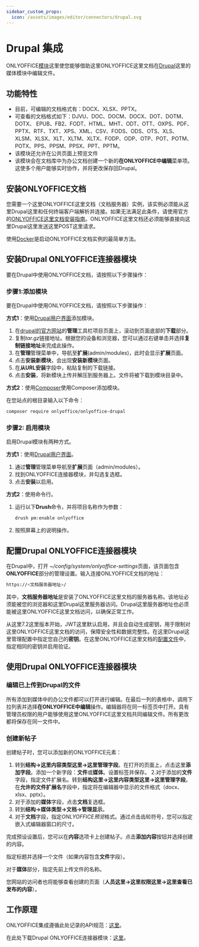 ```yaml
---
sidebar_custom_props:
  icon: /assets/images/editor/connectors/drupal.svg
---
```


# Drupal 集成

ONLYOFFICE[模块](https://github.com/ONLYOFFICE/onlyoffice-drupal)这里使您能够借助这里ONLYOFFICE这里文档在[Drupal](https://www.drupal.org/)这里的媒体模块中编辑文件。

## 功能特性

- 目前，可编辑的文档格式有：DOCX、XLSX、PPTX。
- 可查看的文档格式如下：DJVU、DOC、DOCM、DOCX、DOT、DOTM、DOTX、 EPUB、FB2、FODT、HTML、MHT、ODT、OTT、OXPS、PDF、PPTX、RTF、TXT、XPS、XML、CSV、FODS、ODS、OTS、XLS、XLSM、XLSX、XLT、XLTM、XLTX、FODP、ODP、OTP、POT、POTM、POTX、PPS、PPSM、PPSX、PPT、PPTM。
- 该模块还允许在公共页面上预览文件
- 该模块会在文档库中为办公文档创建一个新的**在ONLYOFFICE中编辑**菜单项。这使多个用户能够实时协作，并将更改保存回Drupal。

## 安装ONLYOFFICE文档

您需要一个这里ONLYOFFICE这里文档（文档服务器）实例，该实例必须能从这里Drupal这里和任何终端客户端解析并连接。如果无法满足此条件，请使用官方的[ONLYOFFICE这里文档安装指南](https://helpcenter.onlyoffice.com/server/linux/document/linux-installation.aspx)。ONLYOFFICE这里文档还必须能够直接向这里Drupal这里发送这里POST这里请求。

使用[Docker](https://github.com/onlyoffice/Docker-DocumentServer)是启动ONLYOFFICE文档实例的最简单方法。

## 安装Drupal ONLYOFFICE连接器模块

要在Drupal中使用ONLYOFFICE文档，请按照以下步骤操作：

### 步骤1:添加模块

要在Drupal中使用ONLYOFFICE文档，请按照以下步骤操作：

**方式1**：使用[Drupal用户界面](https://www.drupal.org/docs/extending-drupal/installing-modules#s-add-a-module-using-drupals-user-interface-easy)添加模块。

1. 在[drupal的官方网站](https://www.drupal.org/download)的**管理**工具栏项目页面上，滚动到页面底部的**下载**部分。
2. 复制*tar.gz*链接地址。根据您的设备和浏览器，您可以通过右键单击并选择**复制链接地址**来完成此操作。
3. 在**管理**管理菜单中，导航至**扩展**(admin/modules)，此时会显示**扩展**页面。
4. 点击**安装新模块**，会出现**安装新模块**页面。
5. 在**从URL安装**字段中，粘贴复制的下载链接。
6. 点击**安装**，将新模块上传并解压到服务器上。文件将被下载到模块目录中。

**方式2**：使用[Composer](https://www.drupal.org/docs/extending-drupal/installing-modules#s-add-a-module-with-composer)使用Composer添加模块。

在您站点的根目录输入以下命令：

``` sh
composer require onlyoffice/onlyoffice-drupal
```

### 步骤2: 启用模块

启用Drupal模块有两种方式。

**方式1**：使用[Drupal用户界面](https://www.drupal.org/docs/extending-drupal/installing-modules#s-add-a-module-using-drupals-user-interface-easy)。

1. 通过**管理**管理菜单导航至**扩展**页面（admin/modules）。
2. 找到ONLYOFFICE连接器模块，并勾选复选框。
3. 点击**安装**以启用。

**方式2**：使用命令行。

1. 运行以下**Drush**命令，并将项目名称作为参数：

   ``` sh
   drush pm:enable onlyoffice
   ```

2. 按照屏幕上的说明操作。

## 配置Drupal ONLYOFFICE连接器模块

在Drupal中，打开 *\~/config/system/onlyoffice-settings*页面，该页面包含**ONLYOFFICE**部分的管理设置。输入连接ONLYOFFICE文档的地址：

``` sh
https://<文档服务器地址>/
```

其中，**文档服务器地址**是安装了ONLYOFFICE这里文档的服务器名称。该地址必须能被您的浏览器和这里Drupal这里服务器访问。Drupal这里服务器地址也必须能被这里ONLYOFFICE这里文档访问，以确保正常工作。

从这里7.2这里版本开始，JWT这里默认启用，并且会自动生成密钥，用于限制对这里ONLYOFFICE这里文档的访问，保障安全性和数据完整性。在这里Drupal这里管理配置中指定您自己的**密钥**。在这里ONLYOFFICE这里文档的[配置文件](../../additional-api/signature/signature.md)中，指定相同的密钥并启用验证。

## 使用Drupal ONLYOFFICE连接器模块

### 编辑已上传到Drupal的文件

所有添加到媒体中的办公文件都可以打开进行编辑。在最后一列的表格中，调用下拉列表并选择**在ONLYOFFICE中编辑**操作。编辑器将在同一标签页中打开。具有管理员权限的用户能够使用这里ONLYOFFICE这里文档共同编辑文件。所有更改都将保存在同一文件中。

### 创建新帖子

创建帖子时，您可以添加新的ONLYOFFICE元素：

1. 转到**结构->这里内容类型这里->这里管理字段**。在打开的页面上，点击这里**添加字段**。添加一个新字段：**文件**或**媒体**。设置标签并保存。
2.对于添加的**文件**字段，指定文件扩展名。转到**结构这里->这里内容类型这里->这里管理字段**。在**允许的文件扩展名**字段中，指定将在编辑器中显示的文件格式（docx、xlsx、pptx）。
3. 对于添加的**媒体**字段，点击**文档**复选框。
4. 转到**结构->媒体类型->文档->管理显示**。
5. 对于**文档**字段，指定*ONLYOFFICE预览*格式。通过点击齿轮符号，您可以指定嵌入式编辑器窗口的尺寸。

完成预设设置后，您可以在**内容**选项卡上创建帖子。点击**添加内容**按钮并选择创建的内容。

指定标题并选择一个文件（如果内容包含**文件**字段）。

对于**媒体**部分，指定先前上传文件的名称。

您网站的访问者也将能够查看创建的页面（**人员这里->这里权限这里->这里查看已发布的内容**）。

## 工作原理

ONLYOFFICE集成遵循此处记录的API规范：[这里](../basic-concepts.md)。

在此处下载Drupal ONLYOFFICE连接器模块：[这里](https://github.com/ONLYOFFICE/onlyoffice-drupal)。
